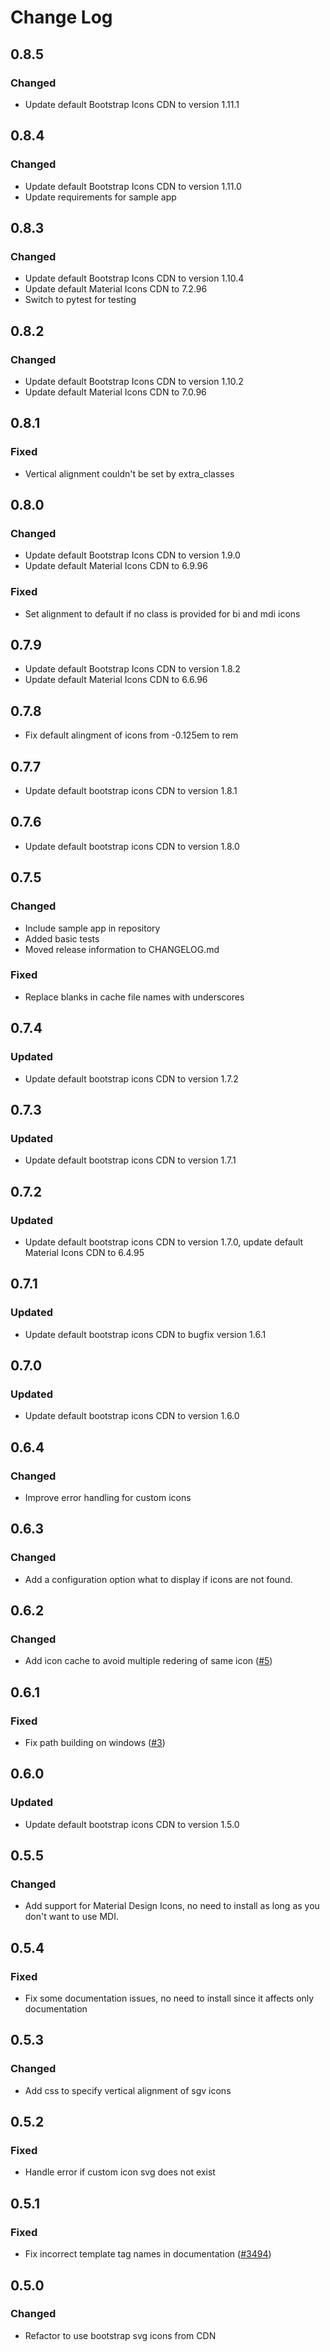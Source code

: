# Change Log

<!-- GENERATOR_PLACEHOLDER -->

## 0.8.5

### Changed
- Update default Bootstrap Icons CDN to version 1.11.1

## 0.8.4

### Changed
- Update default Bootstrap Icons CDN to version 1.11.0
- Update requirements for sample app

## 0.8.3

### Changed
- Update default Bootstrap Icons CDN to version 1.10.4
- Update default Material Icons CDN to 7.2.96
- Switch to pytest for testing

## 0.8.2

### Changed
- Update default Bootstrap Icons CDN to version 1.10.2
- Update default Material Icons CDN to 7.0.96

## 0.8.1

### Fixed
- Vertical alignment couldn't be set by extra_classes

## 0.8.0

### Changed
- Update default Bootstrap Icons CDN to version 1.9.0
- Update default Material Icons CDN to 6.9.96

### Fixed
- Set alignment to default if no class is provided for bi and mdi icons

## 0.7.9

- Update default Bootstrap Icons CDN to version 1.8.2
- Update default Material Icons CDN to 6.6.96

## 0.7.8

- Fix default alingment of icons from -0.125em to rem 

## 0.7.7

- Update default bootstrap icons CDN to version 1.8.1

## 0.7.6

- Update default bootstrap icons CDN to version 1.8.0

## 0.7.5

### Changed
- Include sample app in repository
- Added basic tests
- Moved release information to CHANGELOG.md

### Fixed
- Replace blanks in cache file names with underscores

## 0.7.4

### Updated
- Update default bootstrap icons CDN to version 1.7.2

## 0.7.3

### Updated
- Update default bootstrap icons CDN to version 1.7.1

## 0.7.2

### Updated
- Update default bootstrap icons CDN to version 1.7.0, update default Material Icons CDN to 6.4.95

## 0.7.1

### Updated
- Update default bootstrap icons CDN to bugfix version 1.6.1

## 0.7.0

### Updated
- Update default bootstrap icons CDN to version 1.6.0

## 0.6.4 

### Changed
- Improve error handling for custom icons

## 0.6.3

### Changed
- Add a configuration option what to display if icons are not found.

## 0.6.2

### Changed
- Add icon cache to avoid multiple redering of same icon ([#5](https://github.com/christianwgd/django-bootstrap-icons/issues/5))

## 0.6.1

### Fixed
- Fix path building on windows ([#3](https://github.com/christianwgd/django-bootstrap-icons/issues/3))

## 0.6.0

### Updated
- Update default bootstrap icons CDN to version 1.5.0

## 0.5.5

### Changed
- Add support for Material Design Icons, no need to install as long as you don't want to use MDI.

## 0.5.4

### Fixed
- Fix some documentation issues, no need to install since it affects only documentation

## 0.5.3

### Changed
- Add css to specify vertical alignment of sgv icons

## 0.5.2

### Fixed
- Handle error if custom icon svg does not exist


## 0.5.1

### Fixed
- Fix incorrect template tag names in documentation ([#3494](https://github.com/cookiecutter/cookiecutter-django/pull/3494))

## 0.5.0

### Changed
- Refactor to use bootstrap svg icons from CDN
